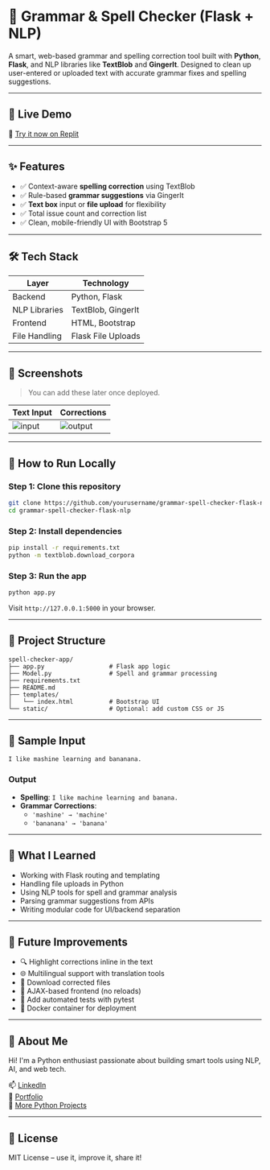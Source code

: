 # 📝 Grammar & Spell Checker (Flask + NLP)

A smart, web-based grammar and spelling correction tool built with **Python**, **Flask**, and NLP libraries like **TextBlob** and **GingerIt**. Designed to clean up user-entered or uploaded text with accurate grammar fixes and spelling suggestions.

---

## 🚀 Live Demo

🔗 [Try it now on Replit](https://replit.com/@yourusername/spell-checker-app)

---

## ✨ Features

- ✅ Context-aware **spelling correction** using TextBlob
- ✅ Rule-based **grammar suggestions** via GingerIt
- ✅ **Text box** input or **file upload** for flexibility
- ✅ Total issue count and correction list
- ✅ Clean, mobile-friendly UI with Bootstrap 5

---

## 🛠️ Tech Stack

| Layer         | Technology         |
|---------------|--------------------|
| Backend       | Python, Flask       |
| NLP Libraries | TextBlob, GingerIt  |
| Frontend      | HTML, Bootstrap     |
| File Handling | Flask File Uploads  |

---

## 📸 Screenshots

> You can add these later once deployed.

| Text Input | Corrections |
|------------|-------------|
| ![input](screenshots/input.png) | ![output](screenshots/output.png) |

---

## 🔧 How to Run Locally

### Step 1: Clone this repository

```bash
git clone https://github.com/yourusername/grammar-spell-checker-flask-nlp.git
cd grammar-spell-checker-flask-nlp
```

### Step 2: Install dependencies

```bash
pip install -r requirements.txt
python -m textblob.download_corpora
```

### Step 3: Run the app

```bash
python app.py
```

Visit `http://127.0.0.1:5000` in your browser.

---

## 📂 Project Structure

```
spell-checker-app/
├── app.py                  # Flask app logic
├── Model.py                # Spell and grammar processing
├── requirements.txt
├── README.md
├── templates/
│   └── index.html          # Bootstrap UI
└── static/                 # Optional: add custom CSS or JS
```

---

## 📄 Sample Input

```
I like mashine learning and bananana.
```

### Output

- **Spelling**: `I like machine learning and banana.`
- **Grammar Corrections**:
  - `'mashine' → 'machine'`
  - `'bananana' → 'banana'`

---

## 🧠 What I Learned

- Working with Flask routing and templating
- Handling file uploads in Python
- Using NLP tools for spell and grammar analysis
- Parsing grammar suggestions from APIs
- Writing modular code for UI/backend separation

---

## 🚀 Future Improvements

- 🔍 Highlight corrections inline in the text
- 🌐 Multilingual support with translation tools
- 💾 Download corrected files
- 🔁 AJAX-based frontend (no reloads)
- 🧪 Add automated tests with pytest
- 🐳 Docker container for deployment

---

## 🙋 About Me

Hi! I'm a Python enthusiast passionate about building smart tools using NLP, AI, and web tech.

📫 [LinkedIn](https://linkedin.com/in/yourprofile)  
💼 [Portfolio](https://yourportfolio.com)  
🐍 [More Python Projects](https://github.com/yourusername)

---

## 📜 License

MIT License – use it, improve it, share it!
